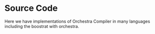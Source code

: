 # Source Code

Here we have implementations of Orchestra Compiler in many languages including the boostrat with orchestra.